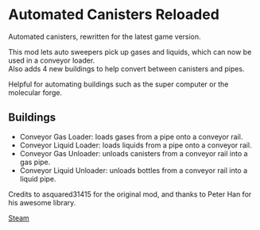 # Automated Canisters Reloaded

Automated canisters, rewritten for the latest game version.<br>

This mod lets auto sweepers pick up gases and liquids, which can now be used in a conveyor loader.<br>
Also adds 4 new buildings to help convert between canisters and pipes.

Helpful for automating buildings such as the super computer or the molecular forge.

## Buildings

 - Conveyor Gas Loader: loads gases from a pipe onto a conveyor rail.
 - Conveyor Liquid Loader: loads liquids from a pipe onto a conveyor rail.
 - Conveyor Gas Unloader: unloads canisters from a conveyor rail into a gas pipe.
 - Conveyor Liquid Unloader: unloads bottles from a conveyor rail into a liquid pipe.

Credits to asquared31415 for the original mod, and thanks to Peter Han for his awesome library.

[Steam](https://steamcommunity.com/sharedfiles/filedetails/?id=3029304394)